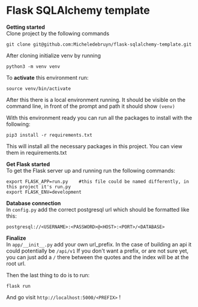 # Flask SQLAlchemy template
**Getting started** <br>
Clone project by the following commands

```
git clone git@github.com:Micheledebruyn/flask-sqlalchemy-template.git
```

After cloning initialize venv by running
```
python3 -m venv venv
```

To **activate** this environment run:
```
source venv/bin/activate
```

After this there is a local environment running. It should be visible on the command line, in front of the prompt and path it should show `(venv)`


With this environment ready you can run all the packages to install with the following:
```
pip3 install -r requirements.txt
```

This will install all the necessary packages in this project. You can view them in requirements.txt

**Get Flask started** <br>
To get the Flask server up and running run the following commands:
```
export FLASK_APP=run.py    #this file could be named differently, in this project it's run.py
export FLASK_ENV=development
```

**Database connection**  <br>
In `config.py` add the correct postgresql url which should be formatted like this:
```
postgresql://<USERNAME>:<PASSWORD>@<HOST>:<PORT>/<DATABASE>
```

**Finalize**  <br>
In `app/__init__.py` add your own url_prefix. In the case of building an api it could potentially be `/api/v1`
If you don't want a prefix, or are not sure yet, you can just add a `/` there between the quotes and the index will be at the root url.


Then the last thing to do is to run:
```
flask run
```

And go visit `http://localhost:5000/<PREFIX>` ! 
